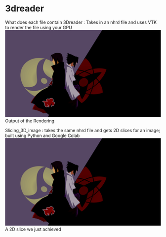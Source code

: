 # 3dreader
What does each file contain
3Dreader : Takes in an nhrd file and uses VTK to render the file using your GPU
![input](https://github.com/higgsboson1209/2DSaliency/blob/main/wallpaper.png?raw=True)
Output of the Rendering 

Slicing_3D_image : takes the same nhrd file and gets 2D slices for an image; built using Python and Google Colab
![input](https://github.com/higgsboson1209/2DSaliency/blob/main/wallpaper.png?raw=True)
A 2D slice we just achieved 


